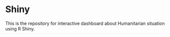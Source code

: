 # Shiny
This is the repository for interactive dashboard about Humanitarian situation using R Shiny. 

